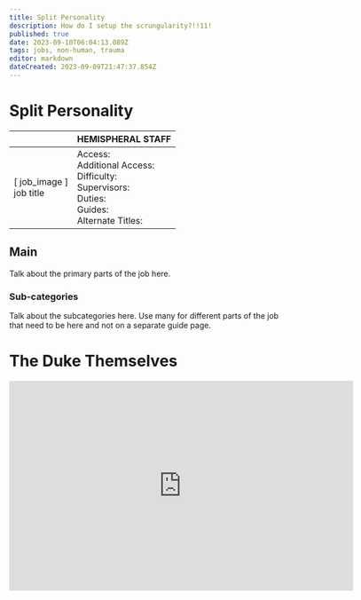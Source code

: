 ```yaml
---
title: Split Personality
description: How do I setup the scrungularity?!!11!
published: true
date: 2023-09-10T06:04:13.089Z
tags: jobs, non-human, trauma
editor: markdown
dateCreated: 2023-09-09T21:47:37.854Z
---
```


# Split Personality

|                             | HEMISPHERAL STAFF                                                                                   |
|-----------------------------|----------------------------------------------------------------------------------------------|
| \[ job_image ]<br>job title | Access:<br>Additional Access:<br>Difficulty:<br>Supervisors:<br>Duties:<br>Guides:<br>Alternate Titles: |

## Main 
Talk about the primary parts of the job here.


### Sub-categories
Talk about the subcategories here. Use many for different parts of the job that need to be here and not on a separate guide page.

# The Duke Themselves
<iframe src="https://player.twitch.tv/?channel=thedukeofook&parent=wiki.monkestation.com" frameborder="0" allowfullscreen="true" scrolling="no" height="378" width="620"></iframe>
